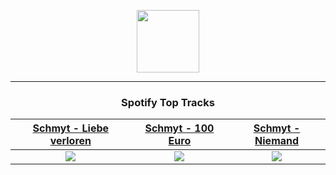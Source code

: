 <p align="center">
  <a href="https://www.tobiasmichael.de">
    <img src="https://www.tobiasmichael.de/assets/logo.png" width="100" height="100"/>
  </a>
</p>

---

<h3 align="center">Spotify Top Tracks</h3>

[Schmyt - Liebe verloren](https://open.spotify.com/track/5gMifIJnth5mZIBvzqPVIW)|[Schmyt - 100 Euro](https://open.spotify.com/track/6t51rZJWIAi6vQGX2ceEvJ)|[Schmyt - Niemand](https://open.spotify.com/track/0JS8LbZfxbV6gVS4o8Oitl)
:---:|:----:|:----:
<img src="https://i.scdn.co/image/ab67616d00001e0205f0b72e348e5fe0cfb307e5"/>|<img src="https://i.scdn.co/image/ab67616d00001e0216b618842af5f5695782b37e"/>|<img src="https://i.scdn.co/image/ab67616d00001e0216b618842af5f5695782b37e"/>
